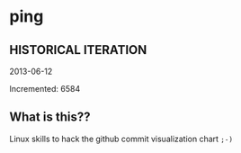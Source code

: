# ping

## HISTORICAL ITERATION
2013-06-12

Incremented: 6584

## What is this?? 
Linux skills to hack the github commit visualization chart `;-)`

